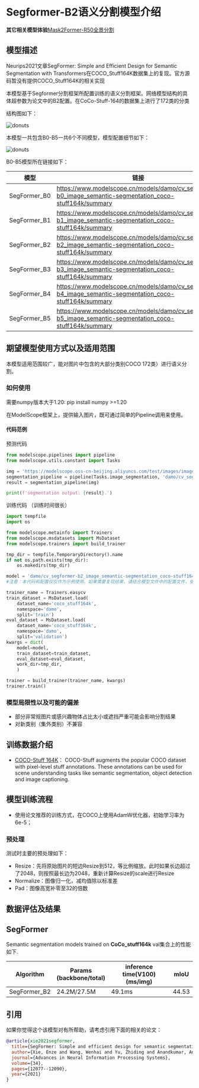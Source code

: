 
# Segformer-B2语义分割模型介绍

**其它相关模型体验**[Mask2Former-R50全景分割](https://www.modelscope.cn/models/damo/cv_r50_panoptic-segmentation_cocopan/summary) 

## 模型描述
Neurips2021文章SegFormer: Simple and Efficient Design for Semantic Segmentation with Transformers在COCO_Stuff164K数据集上的复现。官方源码暂没有提供COCO_Stuff164K的相关实现

本模型基于Segformer分割框架所配置训练的语义分割框架。网络模型结构的具体超参数为论文中的B2配置。在CoCo-Stuff-164的数据集上进行了172类的分类

结构图如下：

<p align="left">
    <img src="description/framework.png" alt="donuts" />
  
本模型一共包含B0-B5一共6个不同模型，模型配置细节如下：

<p align="left">
    <img src="description/details.png" alt="donuts" />

B0-B5模型所在链接如下：

| 模型  |  链接                           | 
| ---------- |  ------------------------ | 
| SegFormer_B0 | https://www.modelscope.cn/models/damo/cv_segformer-b0_image_semantic-segmentation_coco-stuff164k/summary |
| SegFormer_B1 | https://www.modelscope.cn/models/damo/cv_segformer-b1_image_semantic-segmentation_coco-stuff164k/summary |
| SegFormer_B2 | https://www.modelscope.cn/models/damo/cv_segformer-b2_image_semantic-segmentation_coco-stuff164k/summary |
| SegFormer_B3 | https://www.modelscope.cn/models/damo/cv_segformer-b3_image_semantic-segmentation_coco-stuff164k/summary |
| SegFormer_B4 | https://www.modelscope.cn/models/damo/cv_segformer-b4_image_semantic-segmentation_coco-stuff164k/summary |
| SegFormer_B5 | https://www.modelscope.cn/models/damo/cv_segformer-b5_image_semantic-segmentation_coco-stuff164k/summary |


## 期望模型使用方式以及适用范围

本模型适用范围较广，能对图片中包含的大部分类别COCO 172类）进行语义分割。

### 如何使用
需要numpy版本大于1.20:  pip install numpy >=1.20

在ModelScope框架上，提供输入图片，既可通过简单的Pipeline调用来使用。


#### 代码范例

预测代码

```python
from modelscope.pipelines import pipeline
from modelscope.utils.constant import Tasks

img = 'https://modelscope.oss-cn-beijing.aliyuncs.com/test/images/image_semantic_segmentation.jpg'
segmentation_pipeline = pipeline(Tasks.image_segmentation, 'damo/cv_segformer-b2_image_semantic-segmentation_coco-stuff164k')
result = segmentation_pipeline(img)

print(f'segmentation output: {result}.')
```

训练代码 （训练时间很长）
```python
import tempfile
import os

from modelscope.metainfo import Trainers
from modelscope.msdatasets import MsDataset
from modelscope.trainers import build_trainer

tmp_dir = tempfile.TemporaryDirectory().name
if not os.path.exists(tmp_dir):
    os.makedirs(tmp_dir)

model = 'damo/cv_segformer-b2_image_semantic-segmentation_coco-stuff164k'
#注意：本代码和配置仅仅作为示例使用。如果需要复现结果，请结合模型文件中的配置文件，使用8卡并行方式复现

trainer_name = Trainers.easycv
train_dataset = MsDataset.load(
    dataset_name='coco_stuff164k',
    namespace='damo',
    split='train') 
eval_dataset = MsDataset.load(
    dataset_name='coco_stuff164k',
    namespace='damo',
    split='validation') 
kwargs = dict(
    model=model,
    train_dataset=train_dataset,
    eval_dataset=eval_dataset,
    work_dir=tmp_dir,
    )

trainer = build_trainer(trainer_name, kwargs)
trainer.train()
```


### 模型局限性以及可能的偏差

- 部分非常规图片或感兴趣物体占比太小或遮挡严重可能会影响分割结果
- 对新类别（集外类别）不兼容

## 训练数据介绍

- [COCO-Stuff 164K](https://github.com/nightrome/cocostuff)： COCO-Stuff augments the popular COCO dataset with pixel-level stuff annotations. These annotations can be used for scene understanding tasks like semantic segmentation, object detection and image captioning.


## 模型训练流程

- 使用论文推荐的训练方式，在COCO上使用AdamW优化器，初始学习率为6e-5；

### 预处理

测试时主要的预处理如下：
- Resize：先将原始图片的短边Resize到512，等比例缩放。此时如果长边超过了2048，则按照最长边为2048，重新计算Resize的scale进行Resize
- Normalize：图像归一化，减均值除以标准差
- Pad：图像高宽补零至32的倍数

## 数据评估及结果

## SegFormer

Semantic segmentation models trained on **CoCo_stuff164k** val集合上的性能如下.

| Algorithm  |  Params<br/>(backbone/total)                            | inference time(V100)<br/>(ms/img)                    |mIoU |
| ---------- |  ------------------------ | ------------------------------------------------------------ | ------------------------------------------------------------ |
| SegFormer_B2 | 24.2M/27.5M | 49.1ms |  44.53               |


## 引用
如果你觉得这个该模型对有所帮助，请考虑引用下面的相关的论文：

```BibTeX
@article{xie2021segformer,
  title={SegFormer: Simple and efficient design for semantic segmentation with transformers},
  author={Xie, Enze and Wang, Wenhai and Yu, Zhiding and Anandkumar, Anima and Alvarez, Jose M and Luo, Ping},
  journal={Advances in Neural Information Processing Systems},
  volume={34},
  pages={12077--12090},
  year={2021}
}
```



